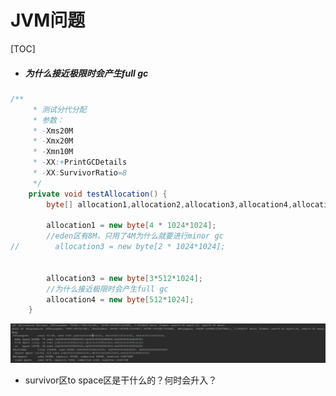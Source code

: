 # JVM问题

[TOC]


- ##### 为什么接近极限时会产生full gc

```java
/**
     * 测试分代分配
     * 参数：
     * -Xms20M
     * -Xmx20M
     * -Xmn10M
     * -XX:+PrintGCDetails
     * -XX:SurvivorRatio=8
     */
    private void testAllocation() {
        byte[] allocation1,allocation2,allocation3,allocation4,allocation5;

        allocation1 = new byte[4 * 1024*1024];
        //eden区有8M，只用了4M为什么就要进行minor gc
//        allocation3 = new byte[2 * 1024*1024];


        allocation3 = new byte[3*512*1024];
        //为什么接近极限时会产生full gc
        allocation4 = new byte[512*1024];
    }
```

![1549956801670](./pic/full.png)

- survivor区to space区是干什么的？何时会升入？